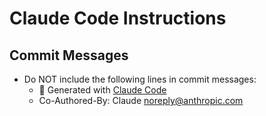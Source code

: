 # Claude Code Instructions

## Commit Messages
- Do NOT include the following lines in commit messages:
  - 🤖 Generated with [Claude Code](https://claude.ai/code)
  - Co-Authored-By: Claude <noreply@anthropic.com>